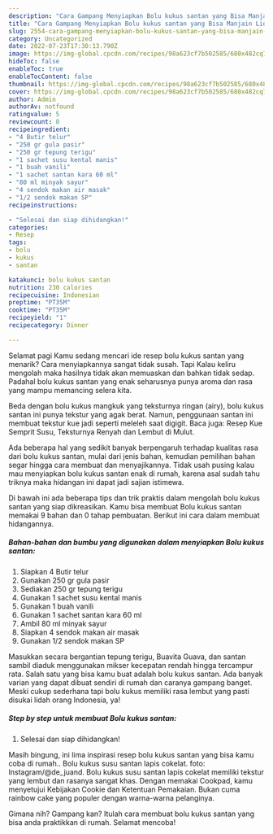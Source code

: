 ```yaml
---
description: "Cara Gampang Menyiapkan Bolu kukus santan yang Bisa Manjain Lidah, Buat Buka Puasa Bisa Manjain Lidah"
title: "Cara Gampang Menyiapkan Bolu kukus santan yang Bisa Manjain Lidah, Buat Buka Puasa Bisa Manjain Lidah"
slug: 2554-cara-gampang-menyiapkan-bolu-kukus-santan-yang-bisa-manjain-lidah-buat-buka-puasa-bisa-manjain-lidah
category: Uncategorized
date: 2022-07-23T17:30:13.790Z
image: https://img-global.cpcdn.com/recipes/98a623cf7b502585/680x482cq70/bolu-kukus-santan-foto-resep-utama.jpg
hideToc: false
enableToc: true
enableTocContent: false
thumbnail: https://img-global.cpcdn.com/recipes/98a623cf7b502585/680x482cq70/bolu-kukus-santan-foto-resep-utama.jpg
cover: https://img-global.cpcdn.com/recipes/98a623cf7b502585/680x482cq70/bolu-kukus-santan-foto-resep-utama.jpg
author: Admin
authorAv: notfound
ratingvalue: 5
reviewcount: 8
recipeingredient:
- "4 Butir telur"
- "250 gr gula pasir"
- "250 gr tepung terigu"
- "1 sachet susu kental manis"
- "1 buah vanili"
- "1 sachet santan kara 60 ml"
- "80 ml minyak sayur"
- "4 sendok makan air masak"
- "1/2 sendok makan SP"
recipeinstructions:

- "Selesai dan siap dihidangkan!"
categories:
- Resep
tags:
- bolu
- kukus
- santan

katakunci: bolu kukus santan 
nutrition: 230 calories
recipecuisine: Indonesian
preptime: "PT35M"
cooktime: "PT35M"
recipeyield: "1"
recipecategory: Dinner

---
```



Selamat pagi Kamu sedang mencari ide resep bolu kukus santan yang menarik? Cara menyiapkannya sangat tidak susah. Tapi Kalau keliru mengolah maka hasilnya tidak akan memuaskan dan bahkan tidak sedap. Padahal bolu kukus santan yang enak seharusnya punya aroma dan rasa yang mampu memancing selera kita.


Beda dengan bolu kukus mangkuk yang teksturnya ringan (airy), bolu kukus santan ini punya tekstur yang agak berat. Namun, penggunaan santan ini membuat tekstur kue jadi seperti meleleh saat digigit. Baca juga: Resep Kue Semprit Susu, Teksturnya Renyah dan Lembut di Mulut.

Ada beberapa hal yang sedikit banyak berpengaruh terhadap kualitas rasa dari bolu kukus santan, mulai dari jenis bahan, kemudian pemilihan bahan segar hingga cara membuat dan menyajikannya. Tidak usah pusing kalau mau menyiapkan bolu kukus santan enak di rumah, karena asal sudah tahu triknya maka hidangan ini dapat jadi sajian istimewa.


Di bawah ini ada beberapa tips dan trik praktis dalam mengolah bolu kukus santan yang siap dikreasikan. Kamu bisa membuat Bolu kukus santan memakai 9 bahan dan 0 tahap pembuatan. Berikut ini cara dalam membuat hidangannya.

<!--inarticleads1-->

##### Bahan-bahan dan bumbu yang digunakan dalam menyiapkan Bolu kukus santan:

1. Siapkan 4 Butir telur
1. Gunakan 250 gr gula pasir
1. Sediakan 250 gr tepung terigu
1. Gunakan 1 sachet susu kental manis
1. Gunakan 1 buah vanili
1. Gunakan 1 sachet santan kara 60 ml
1. Ambil 80 ml minyak sayur
1. Siapkan 4 sendok makan air masak
1. Gunakan 1/2 sendok makan SP


Masukkan secara bergantian tepung terigu, Buavita Guava, dan santan sambil diaduk menggunakan mikser kecepatan rendah hingga tercampur rata. Salah satu yang bisa kamu buat adalah bolu kukus santan. Ada banyak varian yang dapat dibuat sendiri di rumah dan caranya gampang banget. Meski cukup sederhana tapi bolu kukus memiliki rasa lembut yang pasti disukai lidah orang Indonesia, ya! 

<!--inarticleads2-->

##### Step by step untuk membuat Bolu kukus santan:


1. Selesai dan siap dihidangkan!

Masih bingung, ini lima inspirasi resep bolu kukus santan yang bisa kamu coba di rumah.. Bolu kukus susu santan lapis cokelat. foto: Instagram/@de_juand. Bolu kukus susu santan lapis cokelat memiliki tekstur yang lembut dan rasanya sangat khas. Dengan memakai Cookpad, kamu menyetujui Kebijakan Cookie dan Ketentuan Pemakaian. Bukan cuma rainbow cake yang populer dengan warna-warna pelanginya. 

Gimana nih? Gampang kan? Itulah cara membuat bolu kukus santan yang bisa anda praktikkan di rumah. Selamat mencoba!
